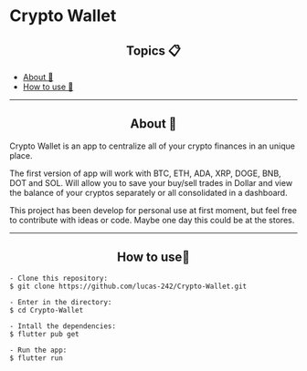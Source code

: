 <h1>Crypto Wallet</h1>

<h2 align="center">Topics 📋</h2>

   <p>
   
   - [About 📖](#About-)
   - [How to use 🤔](#How-to-use-)

   </p>

---

<h2 align="center">About 📖</h2>
   
<p>
  Crypto Wallet is an app to centralize all of your crypto finances in an unique place.
</p>

<p>
The first version of app will work with BTC, ETH, ADA, XRP, DOGE, BNB, DOT and SOL. Will allow you to save your buy/sell trades in Dollar and view the balance of your cryptos separately or all consolidated in a dashboard.
</p>

<p>
This project has been develop for personal use at first moment, but feel free to contribute with ideas or code. Maybe one day this could be at the stores.
</p>

---

<h2 align="center">How to use🤔</h2>

   ```
   - Clone this repository:
   $ git clone https://github.com/lucas-242/Crypto-Wallet.git

   - Enter in the directory:
   $ cd Crypto-Wallet

   - Intall the dependencies:
   $ flutter pub get

   - Run the app: 
   $ flutter run
   ```